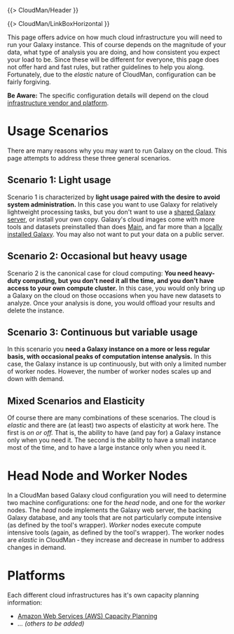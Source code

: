 ---
---
{{> CloudMan/Header }}

{{> CloudMan/LinkBoxHorizontal }}

<div class='right'></div>

This page offers advice on how much cloud infrastructure you will need to run your Galaxy instance.  This of course depends on the magnitude of your data, what type of analysis you are doing, and how consistent you expect your load to be.  Since these will be different for everyone, this page does not offer hard and fast rules, but rather guidelines to help you along.  Fortunately, due to the *elastic* nature of CloudMan, configuration can be fairly forgiving.

**Be Aware:** The specific configuration details will depend on the cloud [infrastructure vendor and platform](/src/cloudman/capacity-planning/index.md#platforms).

# Usage Scenarios

There are many reasons why you may want to run Galaxy on the cloud.  This page attempts to address these three general scenarios.

## Scenario 1: Light usage

Scenario 1 is characterized by **light usage paired with the desire to avoid system administration.**  In this case you want to use Galaxy for relatively lightweight processing tasks, but you don't want to use a [shared Galaxy server](/src/public-galaxy-servers/index.md), or install your own copy.  Galaxy's cloud images come with more tools and datasets preinstalled than does [Main](/src/main/index.md), and far more than a [locally installed Galaxy](/src/admin/get-galaxy/index.md).  You may also not want to put your data on a public server.

## Scenario 2: Occasional but heavy usage

Scenario 2 is the canonical case for cloud computing: **You need heavy-duty computing, but you don't need it all the time, and you don't have access to your own compute cluster.** In this case, you would only bring up a Galaxy on the cloud on those occasions when you have new datasets to analyze.  Once your analysis is done, you would offload your results and delete the instance.

## Scenario 3: Continuous but variable usage

In this scenario you **need a Galaxy instance on a more or less regular basis, with occasional peaks of computation intense analysis.**  In this case, the Galaxy instance is up continuously, but with only a limited number of worker nodes.  However, the number of worker nodes scales up and down with demand.

## Mixed Scenarios and Elasticity

Of course there are many combinations of these scenarios.  The cloud is *elastic* and there are (at least) two aspects of elasticity at work here.  The first is *on or off.*  That is, the ability to have (and pay for) a Galaxy instance only when you need it.  The second is the ability to have a small instance most of the time, and to have a large instance only when you need it.

# Head Node and Worker Nodes

In a CloudMan based Galaxy cloud configuration you will need to determine two machine configurations: one for the *head* node, and one for the *worker* nodes.  The *head* node implements the Galaxy web server, the backing Galaxy database, and any tools that are not particularly compute intensive (as defined by the tool's wrapper).  *Worker* nodes execute compute intensive tools (again, as defined by the tool's wrapper).  The worker nodes are *elastic* in CloudMan ‐ they increase and decrease in number to address changes in demand.

# Platforms

Each different cloud infrastructures has it's own capacity planning information:
* [Amazon Web Services (AWS) Capacity Planning](/src/cloudman/aws/capacity-planning/index.md)
* *... (others to be added)*
